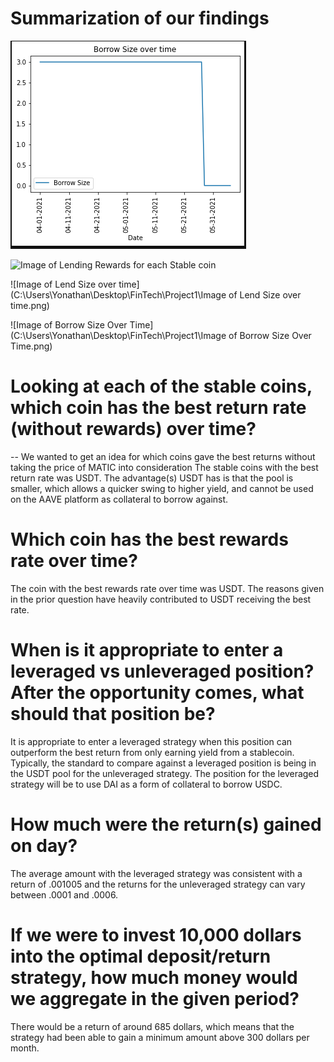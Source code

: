 # Summarization of our findings

![Image of Borrow Rewards for each Stable coin](Borrow_Size.png)

![Image of Lending Rewards for each Stable coin](..\Project1\Image_of_Lending_Rewards_for_each_Stable_coin.png)

![Image of Lend Size over time](C:\Users\Yonathan\Desktop\FinTech\Project1\Image of Lend Size over time.png)

![Image of Borrow Size Over Time](C:\Users\Yonathan\Desktop\FinTech\Project1\Image of Borrow Size Over Time.png)

# Looking at each of the stable coins, which coin has the best return rate (without rewards) over time?
-- We wanted to get an idea for which coins gave the best returns without taking the price of MATIC into consideration
The stable coins with the best return rate was USDT. The advantage(s) USDT has is that the pool is smaller, which allows a quicker swing to higher 
yield, and cannot be used on the AAVE platform as collateral to borrow against.

# Which coin has the best rewards rate over time?
The coin with the best rewards rate over time was USDT. The reasons given in the prior question have heavily contributed to USDT receiving the
best rate.

# When is it appropriate to enter a leveraged vs unleveraged position? After the opportunity comes, what should that position be?
It is appropriate to enter a leveraged strategy when this position can outperform the best return from only earning yield from a stablecoin. Typically,
the standard to compare against a leveraged position is being in the USDT pool for the unleveraged strategy. The position for the leveraged strategy will be
to use DAI as a form of collateral to borrow USDC.

# How much were the return(s) gained on day? 
The average amount with the leveraged strategy was consistent with a return of .001005 and the returns for the unleveraged strategy can vary 
between .0001 and .0006.

# If we were to invest 10,000 dollars into the optimal deposit/return strategy, how much money would we aggregate in the given period? 
There would be a return of around 685 dollars, which means that the strategy had been able to gain a minimum amount above 300 dollars per month.